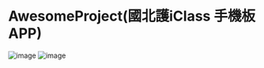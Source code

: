 # AwesomeProject(國北護iClass 手機板APP)
![image](https://user-images.githubusercontent.com/81738019/213514199-31e19e10-7fbd-458c-9521-600a7810ccf4.png)
![image](https://user-images.githubusercontent.com/81738019/213514218-b31f4f93-0469-4bb6-a549-440709fedb61.png)
